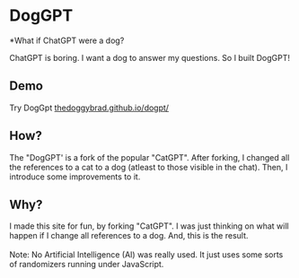 # DogGPT
*What if ChatGPT were a dog?

ChatGPT is boring. I want a dog to answer my questions. So I built DogGPT!

## Demo
Try DogGpt [thedoggybrad.github.io/dogpt/](https://thedoggybrad.github.io/dogpt/)

## How?
The "DogGPT' is a fork of the popular "CatGPT". After forking, I changed all the references to a cat to a dog (atleast to those visible in the chat). Then, I introduce some improvements to it.

## Why?
I made this site for fun, by forking "CatGPT". I was just thinking on what will happen if I change all references to a dog. And, this is the result.
<br>
<br>
Note: No Artificial Intelligence (AI) was really used. It just uses some sorts of randomizers running under JavaScript.
